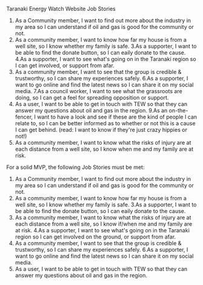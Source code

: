 Taranaki Energy Watch Website Job Stories

1. As a Community member, I want to find out more about the industry in my area so I can understand if oil and gas
is good for the community or not.
2. As a community member, I want to know how far my house is from a well site, so I know whether my family is safe.
3.As a supporter, I want to be able to find the donate button, so I can eaily donate to the cause.
4.As a supporter, I want to see what's going on in the Taranaki region so I can get involved, or support from afar.
5. As a community member, I want to see that the group is credible & trustworthy, so I can share my experiences safely.
6.As a supporter, I want to go online and find the latest news so I can share it on my social media.
7.As a council worker, I want to see what the grassroots are doing, so I can get a feel for spreading opposition or 
support.
8. As a user, I want to be able to get in touch with TEW so that they can answer my questions about oil and gas in
the region.
9.As an on-the-fencer, I want to have a look and see if these are the kind of people I can relate to, so I can be
better informed as to whether or not this is a cause I can get behind. (read: I want to know if they're just crazy
hippies or not!)
10. As a community member, I want to know what the risks of injury are at each distance from a well site, so I know
when me and my family are at risk. 

For a solid MVP, the following Job Stories must be met:
1. As a Community member, I want to find out more about the industry in my area so I can understand if oil and gas
is good for the community or not.
2. As a community member, I want to know how far my house is from a well site, so I know whether my family is safe.
3.As a supporter, I want to be able to find the donate button, so I can eaily donate to the cause.
10. As a community member, I want to know what the risks of injury are at each distance from a well site, so I know
if/when me and my family are at risk.
4.As a supporter, I want to see what's going on in the Taranaki region so I can get involved on the ground, 
or support from afar.
5. As a community member, I want to see that the group is credible & trustworthy, so I can share my 
experiences safely.
6.As a supporter, I want to go online and find the latest news so I can share it on my social media.
8. As a user, I want to be able to get in touch with TEW so that they can answer my questions about oil and gas in
the region.




